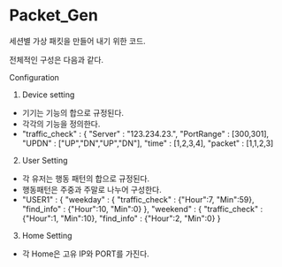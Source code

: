 # Packet_Gen

세션별 가상 패킷을 만들어 내기 위한 코드.

전체적인 구성은 다음과 같다.

Configuration 
1. Device setting
  - 기기는 기능의 합으로 규정된다.
  - 각각의 기능을 정의한다.
  - "traffic_check" : {
            "Server" : "123.234.23.",
            "PortRange" : [300,301],
            "UPDN" : ["UP","DN","UP","DN"],
            "time" : [1,2,3,4],
            "packet" : [1,1,2,3]
            
2. User Setting
  - 각 유저는 행동 패턴의 합으로 규정된다.
  - 행동패턴은 주중과 주말로 나누어 구성한다.
  -  "USER1" : { 
        "weekday" : {
            "traffic_check" : {"Hour":7, "Min":59},
            "find_info" : {"Hour":10, "Min":0}
        },
        "weekend" : {
            "traffic_check" : {"Hour":1, "Min":10},
            "find_info" : {"Hour":2, "Min":0}
        }

3. Home Setting
  - 각 Home은 고유 IP와 PORT를 가진다.
  
